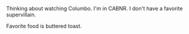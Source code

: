 Thinking about watching Columbo.
I'm in CABNR.
I don't have a favorite supervillain.

Favorite food is buttered toast.
